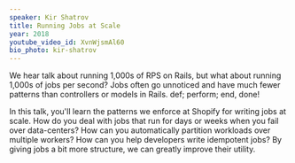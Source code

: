 ```yaml
---
speaker: Kir Shatrov
title: Running Jobs at Scale
year: 2018
youtube_video_id: XvnWjsmAl60
bio_photo: kir-shatrov
---
```


<p>We hear talk about running 1,000s of RPS on Rails, but what about running 1,000s of jobs per second? Jobs often go unnoticed and have much fewer patterns than controllers or models in Rails. def; perform; end, done!</p> <p>In this talk, you&#39;ll learn the patterns we enforce at Shopify for writing jobs at scale. How do you deal with jobs that run for days or weeks when you fail over data-centers? How can you automatically partition workloads over multiple workers? How can you help developers write idempotent jobs? By giving jobs a bit more structure, we can greatly improve their utility.</p>
